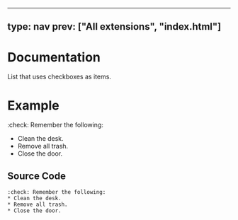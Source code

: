



---
type: nav
prev: ["All extensions", "index.html"]
---





# Documentation

List that uses checkboxes as items.






# Example

:check: Remember the following:
* Clean the desk.
* Remove all trash.
* Close the door.






## Source Code

```
:check: Remember the following:
* Clean the desk.
* Remove all trash.
* Close the door.
```



